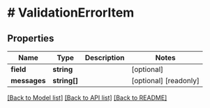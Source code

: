 # # ValidationErrorItem

## Properties

Name | Type | Description | Notes
------------ | ------------- | ------------- | -------------
**field** | **string** |  | [optional]
**messages** | **string[]** |  | [optional] [readonly]

[[Back to Model list]](../../README.md#models) [[Back to API list]](../../README.md#endpoints) [[Back to README]](../../README.md)
